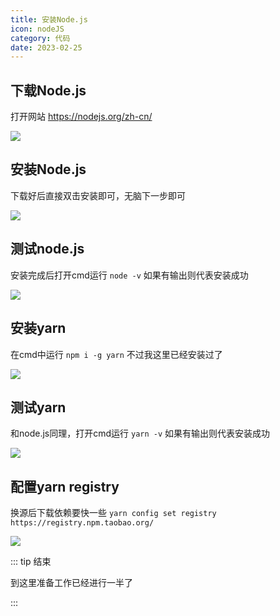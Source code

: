 ```yaml
---
title: 安装Node.js
icon: nodeJS
category: 代码
date: 2023-02-25
---
```


## 下载Node.js

打开网站 https://nodejs.org/zh-cn/

![](https://xingqiu-tuchuang-1256524210.cos.ap-shanghai.myqcloud.com/17292/1.png)

## 安装Node.js

下载好后直接双击安装即可，无脑下一步即可

![](https://xingqiu-tuchuang-1256524210.cos.ap-shanghai.myqcloud.com/17292/2.png)

## 测试node.js

安装完成后打开cmd运行 `node -v` 如果有输出则代表安装成功

![](https://xingqiu-tuchuang-1256524210.cos.ap-shanghai.myqcloud.com/17292/4.png)

## 安装yarn

在cmd中运行 `npm i -g yarn` 不过我这里已经安装过了

![](https://xingqiu-tuchuang-1256524210.cos.ap-shanghai.myqcloud.com/17292/5.png)

## 测试yarn

和node.js同理，打开cmd运行 `yarn -v` 如果有输出则代表安装成功

![](https://xingqiu-tuchuang-1256524210.cos.ap-shanghai.myqcloud.com/17292/12.png)

## 配置yarn registry

换源后下载依赖要快一些 `yarn config set registry https://registry.npm.taobao.org/`

![](https://xingqiu-tuchuang-1256524210.cos.ap-shanghai.myqcloud.com/17292/14.png)

::: tip 结束

到这里准备工作已经进行一半了

:::

